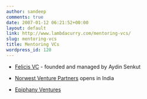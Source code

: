 ```yaml
---
author: sandeep
comments: true
date: 2007-01-12 06:21:52+00:00
layout: default
link: http://www.lambdacurry.com/mentoring-vcs/
slug: mentoring-vcs
title: Mentoring VCs
wordpress_id: 120
---
```



	
  * [Felicis VC](http://www.felicisvc.com/) - founded and managed by Aydin Senkut

	
  * [Norwest Venture Partners](http://www.nvp.com/) opens in India

	
  * [Epiphany Ventures](http://www.epiphanyventures.in/)


